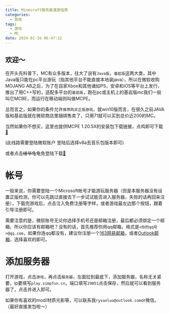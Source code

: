 ```yaml
---
title: Minecraft服务器漫游指南
categories:
  - 其他
tags:
  - 游戏
  - MC
date: 2024-01-26 06:47:12
---
```


## 欢迎～

在开头先科普下，MC有众多版本，往大了说有`Java版`，`基岩版`这两大类，其中Java版只能在pc平台游玩（指其他平台不能直接本地装java），所以在微软收购MOJANG AB之后，为了在自家Xbox和其他诸如PS，安卓和iOS等平台上发行，推出了用C++写的，适配多平台的`基岩版`，跑在pc或主机上的基岩版mc我们一般叫它MCBE，而运行在移动端则叫做MCPE。

总而言之，如果你的条件允许`推荐购买正版游戏`，就win10版而言，在很久之前JAVA版和基岩版就在微软商店里捆绑售卖了，只用71就可以买到总价近200的MC。

当然如果你不想买，这里也提供MCPE 1.20.5X的安装包下载链接，点鸡即可下载[&#x1F424;](https://sdyueqian-my.sharepoint.cn/personal/admin_sdyueqian_partner_onmschina_cn/_layouts/15/onedrive.aspx?id=%2Fpersonal%2Fadmin%5Fsdyueqian%5Fpartner%5Fonmschina%5Fcn%2FDocuments%2F%E6%AD%A3%E5%BC%8F%E7%89%88%2F1%2E20%2E51%2E01&ga=1)

(此线路需要登陆微软账户 登陆后选择v8a去音乐包版本即可)

或者点击~~绫华~~龟龟免登陆下载[&#x1F422;](https://klpbbs.118pan.com/b1146767)

# 帐号

一般来说，你需要登陆一个Microsoft帐号才能游玩服务器（但是本服务器没有设置正版检测，你可以先跳过直接去下一步试试能否进入服务器，失败的话再回来注册），下载完游戏后，点击注入免费注册等字样，或者游戏最左边那个按钮，跟着引导注册即可。

需要注意的是，微软账号无论你选择手机号还是邮箱注册，最后都必须绑定一个邮箱，所以你应该有邮箱吧？没有的话，首先推荐你用qq邮箱，格式是`<你的qq号>@qq.com`，如果你连qq都没有，建议你注册一个[163网易邮箱](https://163.com)，或者[Outlook邮箱](https://outlook.live.com/mail/0/)，选择喜欢的即可。

# 添加服务器

打开游戏，点击`游戏`，再点击`服务器`，左面拉到最底下，添加服务器，名称无关紧要，ip要填写`play.simpfun.cn`，端口填写`29851`点击保存，然后就可以看到服务器了，点击并进入即可。

如果你有喜欢的mod/材质光影等，可以联系我`ryvanluo@outlook.com`or微信。（最好直接发包啦～）
